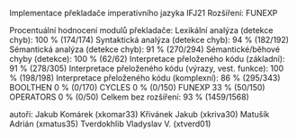 Implementace překladače imperativního jazyka IFJ21
Rozšíření: FUNEXP

Procentuální hodnocení modulů překladače:
Lexikální analýza (detekce chyb): 100 % (174/174)
Syntaktická analýza (detekce chyb): 94 % (182/192)
Sémantická analýza (detekce chyb): 91 % (270/294)
Sémantické/běhové chyby (detekce): 100 % (62/62)
Interpretace přeloženého kódu (základní): 91 % (278/305)
Interpretace přeloženého kódu (výrazy, vest. funkce): 100 % (198/198)
Interpretace přeloženého kódu (komplexní): 86 % (295/343)
BOOLTHEN 0 % (0/170)
CYCLES 0 % (0/150)
FUNEXP 33 % (50/150)
OPERATORS 0 % (0/50)
Celkem bez rozšíření: 93 % (1459/1568)



autoři:
Jakub Komárek (xkomar33) 
Křivánek Jakub (xkriva30) 
Matušík Adrián (xmatus35) 
Tverdokhlib Vladyslav V. (xtverd01) 
